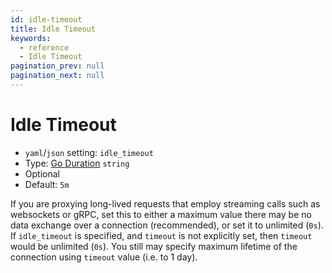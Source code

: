 ```yaml
---
id: idle-timeout
title: Idle Timeout
keywords:
  - reference
  - Idle Timeout
pagination_prev: null
pagination_next: null
---
```


# Idle Timeout

- `yaml`/`json` setting: `idle_timeout`
- Type: [Go Duration](https://golang.org/pkg/time/#Duration.String) `string`
- Optional
- Default: `5m`

If you are proxying long-lived requests that employ streaming calls such as websockets or gRPC, set this to either a maximum value there may be no data exchange over a connection (recommended), or set it to unlimited (`0s`). If `idle_timeout` is specified, and `timeout` is not explicitly set, then `timeout` would be unlimited (`0s`). You still may specify maximum lifetime of the connection using `timeout` value (i.e. to 1 day).
